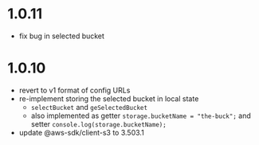 # 1.0.11

- fix bug in selected bucket

# 1.0.10

- revert to v1 format of config URLs
- re-implement storing the selected bucket in local state
  - `selectBucket` and `geSelectedBucket`
  - also implemented as getter
    `storage.bucketName = "the-buck";` and setter `console.log(storage.bucketName);`
- update @aws-sdk/client-s3 to 3.503.1
